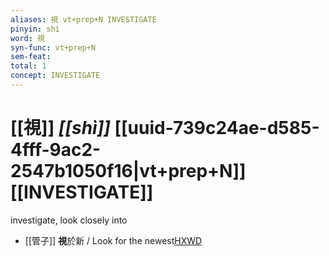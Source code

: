 ```yaml
---
aliases: 視 vt+prep+N INVESTIGATE
pinyin: shì
word: 視
syn-func: vt+prep+N
sem-feat: 
total: 1
concept: INVESTIGATE 
---
```

# [[視]] *[[shì]]*  [[uuid-739c24ae-d585-4fff-9ac2-2547b1050f16|vt+prep+N]] [[INVESTIGATE]]
investigate, look closely into
 - [[管子]] **視**於新 / Look for the newest[HXWD](https://hxwd.org/textview.html?location=KR3c0001_tls_003-50a.6)
